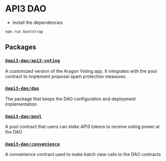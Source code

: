 # API3 DAO

- Install the dependencies
```sh
npm run bootstrap
```

## Packages

### [`@api3-dao/api3-voting`](/packages/api3-voting/README.md)

A customized version of the Aragon Voting app.
It integrates with the pool contract to implement proposal spam protection measures.

### [`@api3-dao/dao`](/packages/dao/README.md)

The package that keeps the DAO configuration and deployment implementation

### [`@api3-dao/pool`](/packages/pool/README.md)

A pool contract that users can stake API3 tokens to receive voting power at the DAO

### [`@api3-dao/convenience`](/packages/convenience/README.md)

A convenience contract used to make batch view calls to the DAO contracts
